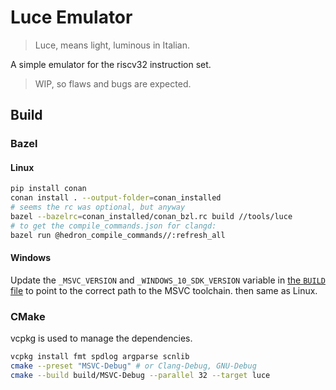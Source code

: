 # Luce Emulator
> Luce, means light, luminous in Italian.

A simple emulator for the riscv32 instruction set.

> WIP, so flaws and bugs are expected.

## Build
### Bazel 
#### Linux
```bash
pip install conan
conan install . --output-folder=conan_installed
# seems the rc was optional, but anyway
bazel --bazelrc=conan_installed/conan_bzl.rc build //tools/luce 
# to get the compile_commands.json for clangd:
bazel run @hedron_compile_commands//:refresh_all
```
#### Windows
Update the `_MSVC_VERSION` and `_WINDOWS_10_SDK_VERSION` variable in [the `BUILD` file](bazel/toolchain/BUILD.bazel) to point to the correct path to the MSVC toolchain.
then same as Linux.
### CMake
vcpkg is used to manage the dependencies.
```bash
vcpkg install fmt spdlog argparse scnlib
cmake --preset "MSVC-Debug" # or Clang-Debug, GNU-Debug
cmake --build build/MSVC-Debug --parallel 32 --target luce
```